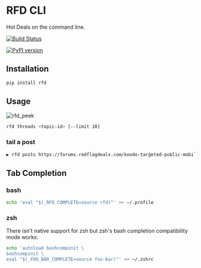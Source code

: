 # RFD CLI

Hot Deals on the command line.

[![Build Status](https://travis-ci.org/davegallant/rfd.svg?branch=master)](https://travis-ci.org/davegallant/rfd)

[![PyPI version](https://badge.fury.io/py/rfd.svg)](https://badge.fury.io/py/rfd)

## Installation

```bash
pip install rfd
```

## Usage

![rfd_peek](https://user-images.githubusercontent.com/4519234/42729852-d43a7768-87b3-11e8-81f2-36cb81bf4b58.gif)

```bash
rfd threads <topic-id> [--limit 10]
```

### tail a post

```bash
▶ rfd posts https://forums.redflagdeals.com/koodo-targeted-public-mobile-12-120-koodo-6gb-40-no-referrals-2176935/ --tail 4
```

## Tab Completion

### bash

```bash
echo 'eval "$(_RFD_COMPLETE=source rfd)"' >> ~/.profile
```

### zsh

There isn't native support for zsh but zsh's bash completion compatibility mode works:

```zsh
echo 'autoload bashcompinit \
bashcompinit \
eval "$(_FOO_BAR_COMPLETE=source foo-bar)"' >> ~/.zshrc
```
